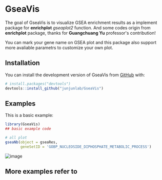 
# GseaVis

<!-- badges: start -->
<!-- badges: end -->

The goal of GseaVis is to visualize GSEA enrichment results as a implement package for **enrichplot** _gseaplot2_ function. And some codes origin from **enrichplot** package, thanks for **Guangchuang Yu** professor's contribution!

You can mark your gene name on GSEA plot and this package also support more avaliable parametrs to customize your own plot.

## Installation

You can install the development version of GseaVis from [GitHub](https://github.com/) with:

``` r
# install.packages("devtools")
devtools::install_github("junjunlab/GseaVis")
```

## Examples

This is a basic example:

``` r
library(GseaVis)
## basic example code

# all plot
gseaNb(object = gseaRes,
       geneSetID = 'GOBP_NUCLEOSIDE_DIPHOSPHATE_METABOLIC_PROCESS')
```

![image](https://user-images.githubusercontent.com/64965509/177512952-7043555d-7f06-427c-b969-8427c0a065f5.png)

## More examples refer to

>
